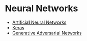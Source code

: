 # Neural Networks

- [Artificial Neural Networks](https://github.com/vanessaaleung/data-science-notes/blob/master/neural-networks/ANN.md)
- [Keras](https://github.com/vanessaaleung/data-science-notes/blob/master/neural-networks/keras.md)
- [Generative Adversarial Networks](https://github.com/vanessaaleung/data-science-notes/blob/master/neural-networks/gan.md)
